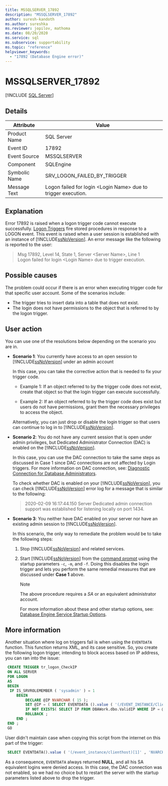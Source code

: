```yaml
---
title: MSSQLSERVER_17892
description: "MSSQLSERVER_17892"
author: suresh-kandoth
ms.author: sureshka
ms.reviewer: jopilov, mathoma
ms.date: 08/20/2020
ms.service: sql
ms.subservice: supportability
ms.topic: "reference"
helpviewer_keywords:
  - "17892 (Database Engine error)"
---
```

# MSSQLSERVER_17892
 [!INCLUDE [SQL Server](../../includes/applies-to-version/sqlserver.md)]

## Details

|Attribute|Value|
|---|---|
|Product Name|SQL Server|
|Event ID|17892|
|Event Source|MSSQLSERVER|
|Component|SQLEngine|
|Symbolic Name|SRV_LOGON_FAILED_BY_TRIGGER|
|Message Text|Logon failed for login \<Login Name> due to trigger execution.|

## Explanation

Error 17892 is raised when a logon trigger code cannot execute successfully. [Logon Triggers](../triggers/logon-triggers.md) fire stored procedures in response to a LOGON event. This event is raised when a user session is established with an instance of [!INCLUDE[ssNoVersion](../../includes/ssnoversion-md.md)]. An error message like the following is reported to the user:

> Msg 17892, Level 14, State 1, Server \<Server Name>, Line 1  
Logon failed for login \<Login Name> due to trigger execution.

## Possible causes

The problem could occur if there is an error when executing trigger code for that specific user account. Some of the scenarios include:

- The trigger tries to insert data into a table that does not exist.
- The login does not have permissions to the object that is referred to by the logon trigger.

## User action

You can use one of the resolutions below depending on the scenario you are in.

- **Scenario 1**: You currently have access to an open session to [!INCLUDE[ssNoVersion](../../includes/ssnoversion-md.md)] under an admin account

  In this case, you can take the corrective action that is needed to fix your trigger code.

  - Example 1: If an object referred to by the trigger code does not exist, create that object so that the login trigger can execute successfully.

  - Example 2: If an object referred to by the trigger code does exist but users do not have permissions, grant them the necessary privileges to access the object.  
  
  Alternatively, you can just drop or disable the login trigger so that users can continue to log in to [!INCLUDE[ssNoVersion](../../includes/ssnoversion-md.md)].  

- **Scenario 2**: You do not have any current session that is open under admin privileges, but Dedicated Administrator Connection (DAC) is enabled on the [!INCLUDE[ssNoVersion](../../includes/ssnoversion-md.md)].

    In this case, you can use the DAC connection to take the same steps as discussed in Case 1 since DAC connections are not affected by Login triggers. For more information on DAC connection, see:
    [Diagnostic Connection for Database Administrators](../../database-engine/configure-windows/diagnostic-connection-for-database-administrators.md).

    To check whether DAC is enabled on your [!INCLUDE[ssNoVersion](../../includes/ssnoversion-md.md)], you can check [!INCLUDE[ssNoVersion](../../includes/ssnoversion-md.md)] error log for a message that is similar to the following:

    > 2020-02-09 16:17:44.150 Server Dedicated admin connection support was established for listening locally on port 1434.  

- **Scenario 3**: You neither have DAC enabled on your server nor have an existing admin session to [!INCLUDE[ssNoVersion](../../includes/ssnoversion-md.md)].

    In this scenario, the only way to remediate the problem would be to take the following steps:
  
    1. Stop [!INCLUDE[ssNoVersion](../../includes/ssnoversion-md.md)] and related services.
    2. Start [!INCLUDE[ssNoVersion](../../includes/ssnoversion-md.md)] from the [command prompt](/previous-versions/sql/sql-server-2008-r2/ms180965(v=sql.105)) using the startup parameters `-c`, `-m`, and `-f`. Doing this disables the login trigger and lets you perform the same remedial measures that are discussed under **Case 1** above.
  
        > [!NOTE]
        > The above procedure requires a *SA* or an equivalent administrator account.
  
         For more information about these and other startup options, see: [Database Engine Service Startup Options](../../database-engine/configure-windows/database-engine-service-startup-options.md).

## More information

Another situation where log on triggers fail is when using the `EVENTDATA` function. This function returns XML, and its case sensitive.  So, you create the following logon trigger, intending to block access based on IP address, you can  ran into the issue:

``` sql
 CREATE TRIGGER tr_logon_CheckIP  
 ON ALL SERVER  
 FOR LOGON  
 AS
 BEGIN
  IF IS_SRVROLEMEMBER ( 'sysadmin' ) = 1  
     BEGIN
         DECLARE @IP NVARCHAR ( 15 );  
         SET @IP = ( SELECT EVENTDATA ().value ( '(/EVENT_INSTANCE/ClientHost)[1]' , 'NVARCHAR(15)' ));  
         IF NOT EXISTS( SELECT IP FROM DBAWork.dbo.ValidIP WHERE IP = @IP )  
         ROLLBACK ;  
     END ;  
 END ;  
 GO
```

User didn't maintain case when copying this script from the internet on this part of the trigger:

```sql
 SELECT EVENTDATA().value ( '(/event_instance/clienthost)[1]' , 'NVARCHAR(15)');
```

As a consequence, `EVENTDATA` always returned **NULL**, and all his SA equivalent logins were denied access. In this case, the DAC connection was not enabled, so we had no choice but to restart the server with the startup parameters listed above to drop the trigger.

